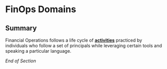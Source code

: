 # FinOps Domains

## Summary
Financial Operations follows a life cycle of [**activities**](https://www.mindmeister.com/2757653067/05-finops-domains) practiced by individuals who follow a set of principals while leveraging certain tools and speaking a particular language.



*End of Section*